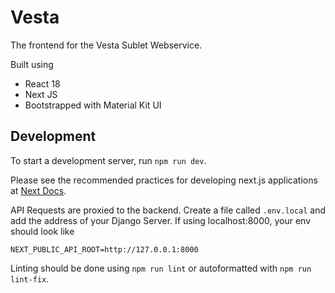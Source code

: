 # Vesta

The frontend for the Vesta Sublet Webservice.

Built using
- React 18
- Next JS 
- Bootstrapped with Material Kit UI

## Development

To start a development server, run `npm run dev`.

Please see the recommended practices for developing next.js applications at [Next Docs](https://nextjs.org/docs).

API Requests are proxied to the backend. 
Create a file called `.env.local` and add the address of your Django Server.
If using localhost:8000, your env should look like 

```
NEXT_PUBLIC_API_ROOT=http://127.0.0.1:8000
```

Linting should be done using `npm run lint` or autoformatted with `npm run lint-fix`.
